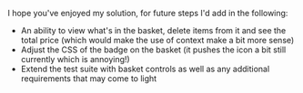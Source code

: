 I hope you've enjoyed my solution, for future steps I'd add in the following:

- An ability to view what's in the basket, delete items from it and see the total price (which would make the use of context make a bit more sense)
- Adjust the CSS of the badge on the basket (it pushes the icon a bit still currently which is annoying!)
- Extend the test suite with basket controls as well as any additional requirements that may come to light
